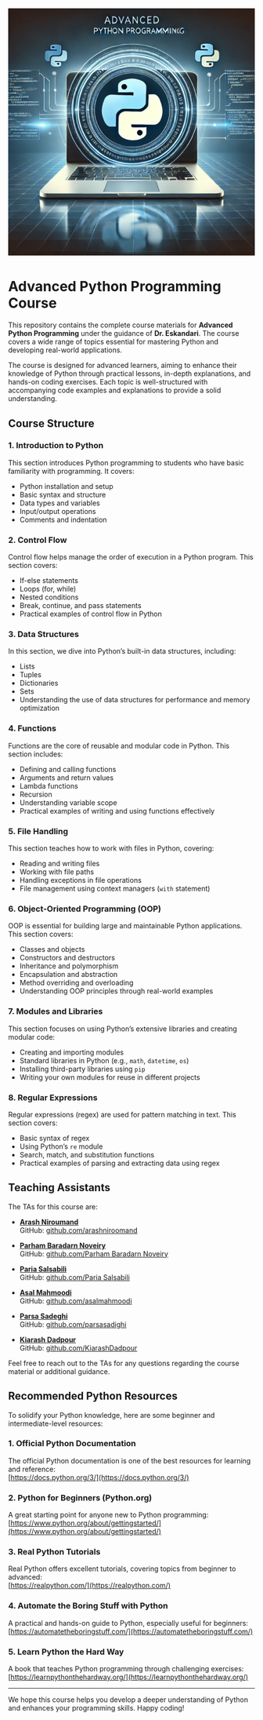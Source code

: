 # <img src="img\readmeimg.webp" alt="Alt text" width="600"/>

# Advanced Python Programming Course

This repository contains the complete course materials for **Advanced Python Programming** under the guidance of **Dr. Eskandari**. The course covers a wide range of topics essential for mastering Python and developing real-world applications.

The course is designed for advanced learners, aiming to enhance their knowledge of Python through practical lessons, in-depth explanations, and hands-on coding exercises. Each topic is well-structured with accompanying code examples and explanations to provide a solid understanding.

## Course Structure

### 1. Introduction to Python
This section introduces Python programming to students who have basic familiarity with programming. It covers:
- Python installation and setup
- Basic syntax and structure
- Data types and variables
- Input/output operations
- Comments and indentation

### 2. Control Flow
Control flow helps manage the order of execution in a Python program. This section covers:
- If-else statements
- Loops (for, while)
- Nested conditions
- Break, continue, and pass statements
- Practical examples of control flow in Python

### 3. Data Structures
In this section, we dive into Python’s built-in data structures, including:
- Lists
- Tuples
- Dictionaries
- Sets
- Understanding the use of data structures for performance and memory optimization

### 4. Functions
Functions are the core of reusable and modular code in Python. This section includes:
- Defining and calling functions
- Arguments and return values
- Lambda functions
- Recursion
- Understanding variable scope
- Practical examples of writing and using functions effectively

### 5. File Handling
This section teaches how to work with files in Python, covering:
- Reading and writing files
- Working with file paths
- Handling exceptions in file operations
- File management using context managers (`with` statement)

### 6. Object-Oriented Programming (OOP)
OOP is essential for building large and maintainable Python applications. This section covers:
- Classes and objects
- Constructors and destructors
- Inheritance and polymorphism
- Encapsulation and abstraction
- Method overriding and overloading
- Understanding OOP principles through real-world examples

### 7. Modules and Libraries
This section focuses on using Python’s extensive libraries and creating modular code:
- Creating and importing modules
- Standard libraries in Python (e.g., `math`, `datetime`, `os`)
- Installing third-party libraries using `pip`
- Writing your own modules for reuse in different projects

### 8. Regular Expressions
Regular expressions (regex) are used for pattern matching in text. This section covers:
- Basic syntax of regex
- Using Python’s `re` module
- Search, match, and substitution functions
- Practical examples of parsing and extracting data using regex

## Teaching Assistants

The TAs for this course are:

- **[Arash Niroumand](https://www.linkedin.com/in/arashniroumand/)**  
  GitHub: [github.com/arashniroomand](https://github.com/arashniroomand)

- **[Parham Baradarn Noveiry](https://www.linkedin.com/in/parhambaradarn/)**  
  GitHub: [github.com/Parham Baradarn Noveiry](https://github.com/bnparham)

- **[Paria Salsabili](https://www.linkedin.com/in/pariasailisi/)**  
  GitHub: [github.com/Paria Salsabili](https://github.com/pariasalsabili)

- **[Asal Mahmoodi](https://www.linkedin.com/in/asalmahmoodi/)**  
  GitHub: [github.com/asalmahmoodi](https://github.com/AssalMahmodi)

- **[Parsa Sadeghi](https://www.linkedin.com/in/iamnotParsaaa/)**  
  GitHub: [github.com/parsasadighi](https://github.com/iamnotParsaaa)

- **[Kiarash Dadpour](https://www.linkedin.com/in/kiarash-dadpour-734283300/)**  
  GitHub: [github.com/KiarashDadpour](https://github.com/KiarashDadpour)




Feel free to reach out to the TAs for any questions regarding the course material or additional guidance.

## Recommended Python Resources

To solidify your Python knowledge, here are some beginner and intermediate-level resources:

### 1. Official Python Documentation
The official Python documentation is one of the best resources for learning and reference:  
[https://docs.python.org/3/](https://docs.python.org/3/)

### 2. Python for Beginners (Python.org)
A great starting point for anyone new to Python programming:  
[https://www.python.org/about/gettingstarted/](https://www.python.org/about/gettingstarted/)

### 3. Real Python Tutorials
Real Python offers excellent tutorials, covering topics from beginner to advanced:  
[https://realpython.com/](https://realpython.com/)

### 4. Automate the Boring Stuff with Python
A practical and hands-on guide to Python, especially useful for beginners:  
[https://automatetheboringstuff.com/](https://automatetheboringstuff.com/)

### 5. Learn Python the Hard Way
A book that teaches Python programming through challenging exercises:  
[https://learnpythonthehardway.org/](https://learnpythonthehardway.org/)

---

We hope this course helps you develop a deeper understanding of Python and enhances your programming skills. Happy coding!
